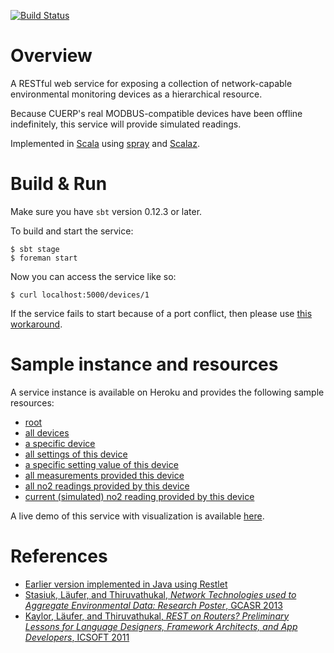 [![Build Status](https://travis-ci.org/webservices-cs-luc-edu/sensorproxy-spray-scala.svg)](https://travis-ci.org/webservices-cs-luc-edu/sensorproxy-spray-scala)

# Overview

A RESTful web service for exposing a collection of network-capable
environmental monitoring devices as a hierarchical resource.

Because CUERP's real MODBUS-compatible devices have been offline
indefinitely, this service will provide simulated readings.

Implemented in [Scala](http://scala-lang.org) using
[spray](http://spray.io) and [Scalaz](https://github.com/scalaz/scalaz).

# Build & Run

Make sure you have `sbt` version 0.12.3 or later.

To build and start the service:

    $ sbt stage
    $ foreman start

Now you can access the service like so:

    $ curl localhost:5000/devices/1

If the service fails to start because of a port conflict,
then please use [this workaround](http://laufer.tumblr.com/post/80793055563).

# Sample instance and resources

A service instance is available on Heroku and provides the following
sample resources:

  - [root](http://luc-sensorproxy-spray.herokuapp.com)
  - [all devices](http://luc-sensorproxy-spray.herokuapp.com/devices)
  - [a specific device](http://luc-sensorproxy-spray.herokuapp.com/devices/00-11-22-33-44-01)
  - [all settings of this device](http://luc-sensorproxy-spray.herokuapp.com/devices/00-11-22-33-44-01/settings)
  - [a specific setting value of this device](http://luc-sensorproxy-spray.herokuapp.com/devices/00-11-22-33-44-01/settings/unit)
  - [all measurements provided this device](http://luc-sensorproxy-spray.herokuapp.com/devices/00-11-22-33-44-01/measurements)
  - [all no2 readings provided by this device](http://luc-sensorproxy-spray.herokuapp.com/devices/00-11-22-33-44-01/measurements/no2/readings)
  - [current (simulated) no2 reading provided by this device](http://luc-sensorproxy-spray.herokuapp.com/devices/00-11-22-33-44-01/measurements/no2/readings/current)

A live demo of this service with visualization is available [here](http://webpages.cs.luc.edu/~laufer/cuerp).

# References

- [Earlier version implemented in Java using Restlet](http://code.google.com/p/ccacw)
- [Stasiuk, Läufer, and Thiruvathukal, *Network Technologies used to Aggregate Environmental Data: Research Poster*, GCASR 2013](http://ecommons.luc.edu/cs_facpubs/65/)
- [Kaylor, Läufer, and Thiruvathukal, *REST on Routers? Preliminary Lessons for Language Designers, Framework Architects, and App Developers*, ICSOFT 2011](http://ecommons.luc.edu/cs_facpubs/35/)
